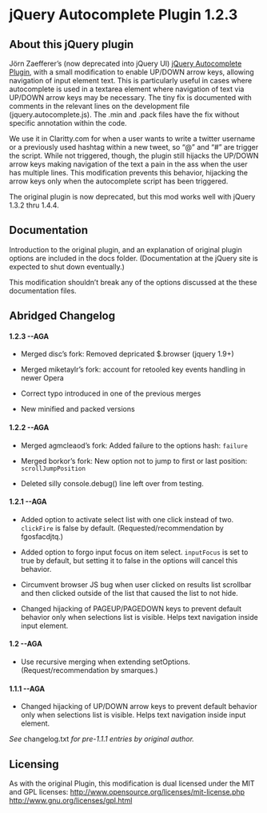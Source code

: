 # jQuery Autocomplete Plugin 1.2.3 #

## About this jQuery plugin ##
Jörn Zaefferer’s (now deprecated into jQuery UI) [jQuery Autocomplete Plugin](http://bassistance.de/jquery-plugins/jquery-plugin-autocomplete/), with a small modification to enable UP/DOWN arrow keys, allowing navigation of input element text. This is particularly useful in cases where autocomplete is used in a textarea element where navigation of text via UP/DOWN arrow keys may be necessary. The tiny fix is documented with comments in the relevant lines on the development file (jquery.autocomplete.js). The .min and .pack files have the fix without specific annotation within the code.

We use it in Claritty.com for when a user wants to write a twitter username or a previously used hashtag within a new tweet, so “@” and “#” are trigger the script. While not triggered, though, the plugin still hijacks the UP/DOWN arrow keys making navigation of the text a pain in the ass when the user has multiple lines. This modification prevents this behavior, hijacking the arrow keys only when the autocomplete script has been triggered.

The original plugin is now deprecated, but this mod works well with jQuery 1.3.2 thru 1.4.4.

## Documentation ##
Introduction to the original plugin, and an explanation of original plugin options are included in the docs folder. (Documentation at the jQuery site is expected to shut down eventually.)

This modification shouldn’t break any of the options discussed at the these documentation files.

## Abridged Changelog ##
#### 1.2.3 --AGA ####
* Merged disc’s fork: Removed depricated $.browser (jquery 1.9+)

* Merged miketaylr’s fork: account for retooled key events handling in newer Opera

* Correct typo introduced in one of the previous merges

* New minified and packed versions

#### 1.2.2 --AGA ####
* Merged agmcleaod’s fork: Added failure to the options hash: `failure`

* Merged borkor’s fork: New option not to jump to first or last position: `scrollJumpPosition`

* Deleted silly console.debug() line left over from testing.

#### 1.2.1 --AGA ####
* Added option to activate select list with one click instead of two. `clickFire` is false by default. (Requested/recommendation by fgosfacdjtq.)

* Added option to forgo input focus on item select. `inputFocus` is set to true by default, but setting it to false in the options will cancel this behavior.

* Circumvent browser JS bug when user clicked on results list scrollbar and then clicked outside of the list that caused the list to not hide.

* Changed hijacking of PAGEUP/PAGEDOWN keys to prevent default behavior only when selections list is visible. Helps text navigation inside input element.

#### 1.2 --AGA ####
* Use recursive merging when extending setOptions. (Request/recommendation by smarques.)

#### 1.1.1 --AGA ####
* Changed hijacking of UP/DOWN arrow keys to prevent default behavior only when selections list is visible. Helps text navigation inside input element.

_See_ changelog.txt _for pre-1.1.1 entries by original author._

## Licensing ##
As with the original Plugin, this modification is dual licensed under the MIT and GPL licenses:
	http://www.opensource.org/licenses/mit-license.php
	http://www.gnu.org/licenses/gpl.html
